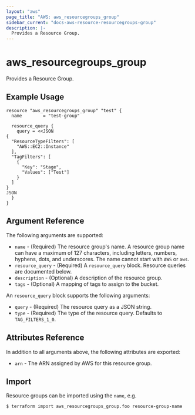 ```yaml
---
layout: "aws"
page_title: "AWS: aws_resourcegroups_group"
sidebar_current: "docs-aws-resource-resourcegroups-group"
description: |-
  Provides a Resource Group.
---
```


# aws_resourcegroups_group

Provides a Resource Group.

## Example Usage

```hcl
resource "aws_resourcegroups_group" "test" {
  name        = "test-group"

  resource_query {
    query = <<JSON
{
  "ResourceTypeFilters": [
    "AWS::EC2::Instance"
  ],
  "TagFilters": [
    {
      "Key": "Stage",
      "Values": ["Test"]
    }
  ]
}
JSON
  }
}
```

## Argument Reference

The following arguments are supported:

* `name` - (Required) The resource group's name. A resource group name can have a maximum of 127 characters, including letters, numbers, hyphens, dots, and underscores. The name cannot start with `AWS` or `aws`.
* `resource_query` - (Required) A `resource_query` block. Resource queries are documented below.
* `description` - (Optional) A description of the resource group.
* `tags` - (Optional) A mapping of tags to assign to the bucket.

An `resource_query` block supports the following arguments:

* `query` - (Required) The resource query as a JSON string.
* `type` - (Required) The type of the resource query. Defaults to `TAG_FILTERS_1_0`. 

## Attributes Reference

In addition to all arguments above, the following attributes are exported:

* `arn` - The ARN assigned by AWS for this resource group.

## Import

Resource groups can be imported using the `name`, e.g.

```
$ terraform import aws_resourcegroups_group.foo resource-group-name
```
